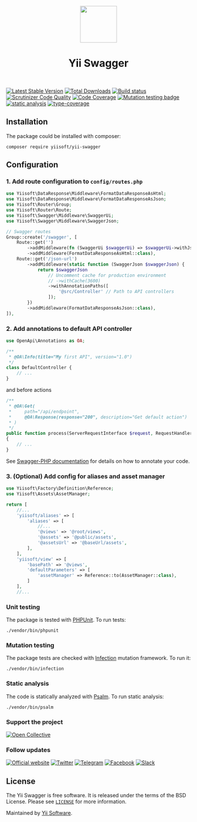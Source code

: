 <p align="center">
    <a href="https://github.com/yiisoft" target="_blank">
        <img src="https://github.com/yiisoft.png" height="100px">
    </a>
    <h1 align="center">Yii Swagger</h1>
    <br>
</p>

[![Latest Stable Version](https://poser.pugx.org/yiisoft/yii-swagger/v/stable.png)](https://packagist.org/packages/yiisoft/yii-swagger)
[![Total Downloads](https://poser.pugx.org/yiisoft/yii-swagger/downloads.png)](https://packagist.org/packages/yiisoft/yii-swagger)
[![Build status](https://github.com/yiisoft/yii-swagger/workflows/build/badge.svg)](https://github.com/yiisoft/yii-swagger/actions?query=workflow%3Abuild)
[![Scrutinizer Code Quality](https://scrutinizer-ci.com/g/yiisoft/yii-swagger/badges/quality-score.png?b=master)](https://scrutinizer-ci.com/g/yiisoft/yii-swagger/?branch=master)
[![Code Coverage](https://scrutinizer-ci.com/g/yiisoft/yii-swagger/badges/coverage.png?b=master)](https://scrutinizer-ci.com/g/yiisoft/yii-swagger/?branch=master)
[![Mutation testing badge](https://img.shields.io/endpoint?style=flat&url=https%3A%2F%2Fbadge-api.stryker-mutator.io%2Fgithub.com%2Fyiisoft%2Fyii-swagger%2Fmaster)](https://dashboard.stryker-mutator.io/reports/github.com/yiisoft/yii-swagger/master)
[![static analysis](https://github.com/yiisoft/yii-swagger/workflows/static%20analysis/badge.svg)](https://github.com/yiisoft/yii-swagger/actions?query=workflow%3A%22static+analysis%22)
[![type-coverage](https://shepherd.dev/github/yiisoft/yii-swagger/coverage.svg)](https://shepherd.dev/github/yiisoft/yii-swagger)

## Installation

The package could be installed with composer:

```
composer require yiisoft/yii-swagger
```

## Configuration

### 1. Add route configuration to `config/routes.php`

```php
use Yiisoft\DataResponse\Middleware\FormatDataResponseAsHtml;
use Yiisoft\DataResponse\Middleware\FormatDataResponseAsJson;
use Yiisoft\Router\Group;
use Yiisoft\Router\Route;
use Yiisoft\Swagger\Middleware\SwaggerUi;
use Yiisoft\Swagger\Middleware\SwaggerJson;

// Swagger routes
Group::create('/swagger', [
    Route::get('')
        ->addMiddleware(fn (SwaggerUi $swaggerUi) => $swaggerUi->withJsonUrl('/swagger/json-url'))
        ->addMiddleware(FormatDataResponseAsHtml::class),
    Route::get('/json-url')
        ->addMiddleware(static function (SwaggerJson $swaggerJson) {
            return $swaggerJson
                // Uncomment cache for production environment
                // ->withCache(3600)
                ->withAnnotationPaths([
                    '@src/Controller' // Path to API controllers
                ]);
        })
        ->addMiddleware(FormatDataResponseAsJson::class),
]),
```

### 2. Add annotations to default API controller

```php
use OpenApi\Annotations as OA;

/**
 * @OA\Info(title="My first API", version="1.0")
 */
class DefaultController {
    // ...
}
```

and before actions

```php
/**
 * @OA\Get(
 *     path="/api/endpoint",
 *     @OA\Response(response="200", description="Get default action")
 * )
 */
public function process(ServerRequestInterface $request, RequestHandlerInterface $handler): ResponseInterface
{
    // ...
}
```

See [Swagger-PHP documentation](https://zircote.github.io/swagger-php/Getting-started.html#write-annotations) for details
on how to annotate your code.

### 3. (Optional) Add config for aliases and asset manager

```php
use Yiisoft\Factory\Definition\Reference;
use Yiisoft\Assets\AssetManager;

return [
    //...
    'yiisoft/aliases' => [
        'aliases' => [
            //...
            '@views' => '@root/views',
            '@assets' => '@public/assets',
            '@assetsUrl' => '@baseUrl/assets',
        ],
    ],
    'yiisoft/view' => [
        'basePath' => '@views',
        'defaultParameters' => [
            'assetManager' => Reference::to(AssetManager::class),
        ]
    ],
    //...
```

### Unit testing

The package is tested with [PHPUnit](https://phpunit.de/). To run tests:

```shell
./vendor/bin/phpunit
```

### Mutation testing

The package tests are checked with [Infection](https://infection.github.io/) mutation framework. To run it:

```shell
./vendor/bin/infection
```

### Static analysis

The code is statically analyzed with [Psalm](https://psalm.dev/). To run static analysis:

```shell
./vendor/bin/psalm
```

### Support the project

[![Open Collective](https://img.shields.io/badge/Open%20Collective-sponsor-7eadf1?logo=open%20collective&logoColor=7eadf1&labelColor=555555)](https://opencollective.com/yiisoft)

### Follow updates

[![Official website](https://img.shields.io/badge/Powered_by-Yii_Framework-green.svg?style=flat)](https://www.yiiframework.com/)
[![Twitter](https://img.shields.io/badge/twitter-follow-1DA1F2?logo=twitter&logoColor=1DA1F2&labelColor=555555?style=flat)](https://twitter.com/yiiframework)
[![Telegram](https://img.shields.io/badge/telegram-join-1DA1F2?style=flat&logo=telegram)](https://t.me/yii3en)
[![Facebook](https://img.shields.io/badge/facebook-join-1DA1F2?style=flat&logo=facebook&logoColor=ffffff)](https://www.facebook.com/groups/yiitalk)
[![Slack](https://img.shields.io/badge/slack-join-1DA1F2?style=flat&logo=slack)](https://yiiframework.com/go/slack)

## License

The Yii Swagger is free software. It is released under the terms of the BSD License.
Please see [`LICENSE`](./LICENSE.md) for more information.

Maintained by [Yii Software](https://www.yiiframework.com/).
